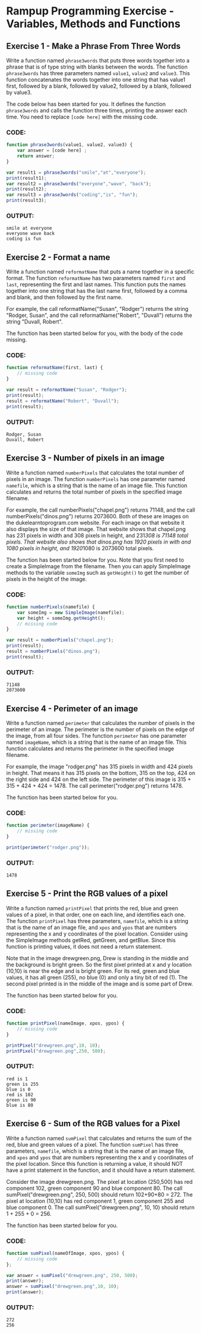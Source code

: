 # Rampup Programming Exercise - Variables, Methods and Functions

## Exercise 1 - Make a Phrase From Three Words
Write a function named `phrase3words` that puts three words together into a phrase that is of type string with blanks between the words. The function `phrase3words` has three parameters named `value1`, `value2` and `value3`. This function concatenates the words together into one string that has value1 first, followed by a blank, followed by value2, followed by a blank, followed by value3.

The code below has been started for you. It defines the function `phrase3words` and calls the function three times, printing the answer each time. You need to replace `[code here]` with the missing code.

### CODE:
```javascript
function phrase3words(value1, value2, value3) {
    var answer = [code here] ;  
    return answer;
}

var result1 = phrase3words("smile","at","everyone");
print(result1);
var result2 = phrase3words("everyone","wave", "back");
print(result2);
var result3 = phrase3words("coding","is", "fun");
print(result3);
```

### OUTPUT:
```
smile at everyone
everyone wave back
coding is fun
```

## Exercise 2 - Format a name
Write a function named `reformatName` that puts a name together in a specific format.  The function `reformatName` has two parameters named `first` and `last`, representing the first and last names. This function puts the names together into one string that has the last name first, followed by a comma and blank, and then followed by the first name. 

For example, the call reformatName("Susan", "Rodger") returns the string "Rodger, Susan", and the call reformatName("Robert", "Duvall") returns the string "Duvall, Robert".

The function has been started below for you, with the body of the code missing.

### CODE:
```javascript
function reformatName(first, last) {
    // missing code
}

var result = reformatName("Susan", "Rodger");
print(result);
result = reformatName("Robert", "Duvall");
print(result);
```

### OUTPUT:
```
Rodger, Susan
Duvall, Robert
```

## Exercise 3 - Number of pixels in an image
Write a function named `numberPixels` that calculates the total number of pixels in an image. The function `numberPixels` has one parameter named `namefile`, which is a string that is the name of an image file. This function calculates and returns the total number of pixels in the specified image filename.

For example, the call numberPixels("chapel.png") returns 71148, and the call numberPixels("dinos.png") returns 2073600. Both of these are images on the dukelearntoprogram.com website. For each image on that website it also displays the size of that image. That website shows that chapel.png has 231 pixels in width and 308 pixels in height, and 231*308 is 71148 total pixels. That website also shows that dinos.png has 1920 pixels in with and 1080 pixels in height, and 1920*1080 is 2073600 total pixels.

The function has been started below for you. Note that you first need to create a SimpleImage from the filename. Then you can apply SimpleImage methods to the variable `someImg` such as `getHeight()` to get the number of pixels in the height of the image.

### CODE:
```javascript
function numberPixels(namefile) {
    var someImg = new SimpleImage(namefile);
    var height = someImg.getHeight(); 
    // missing code
}

var result = numberPixels("chapel.png");
print(result);
result = numberPixels("dinos.png");
print(result);
```

### OUTPUT:
```
71148
2073600
```

## Exercise 4 - Perimeter of an image
Write a function named `perimeter` that calculates the number of pixels in the perimeter of an image. The perimeter is the number of pixels on the edge of the image, from all four sides. The function `perimeter` has one parameter named `imageName`, which is a string that is the name of an image file. This function calculates and returns the perimeter in the specified image filename.

For example, the image "rodger.png" has 315 pixels in width and 424 pixels in height. That means it has 315 pixels on the bottom, 315 on the top, 424 on the right side and 424 on the left side. The perimeter of this image is 315 + 315 + 424 + 424 =  1478. The call perimeter("rodger.png") returns 1478.

The function has been started below for you. 

### CODE:
```javascript
function perimeter(imageName) {
    // missing code
}

print(perimeter("rodger.png"));
```

### OUTPUT:
```
1478
```

## Exercise 5 - Print the RGB values of a pixel
Write a function named `printPixel` that prints the red, blue and green values of a pixel, in that order, one on each line, and identifies each one.  The function `printPixel` has three parameters, `namefile`, which is a string that is the name of an image file, and `xpos` and `ypos` that are numbers representing the x and y coordinates of the pixel location. Consider using the SimpleImage methods getRed, getGreen, and getBlue. Since this function is printing values, it does not need a return statement. 

Note that in the image drewgreen.png, Drew is standing in the middle and the background is bright green. So the first pixel printed at x and y location (10,10) is near the edge and is bright green. For its red, green and blue values, it has all green (255), no blue (0)  and only a tiny bit of red (1). The second pixel printed is in the middle of the image and is some part of Drew.

The function has been started below for you. 

### CODE:
```javascript
function printPixel(nameImage, xpos, ypos) {
    // missing code
}

printPixel("drewgreen.png",10, 10);
printPixel("drewgreen.png",250, 500);
```

### OUTPUT:
```
red is 1
green is 255
blue is 0
red is 102
green is 90
blue is 80
```

## Exercise 6 - Sum of the RGB values for a Pixel
Write a function named `sumPixel` that calculates and returns the sum of the red, blue and green values of a pixel.  The function `sumPixel` has three parameters, `namefile`, which is a string that is the name of an image file, and `xpos` and `ypos` that are numbers representing the x and y coordinates of the pixel location. Since this function is returning a value, it should NOT have a print statement in the function, and it should have a return statement. 

Consider the image drewgreen.png.  The pixel at location (250,500) has red component 102, green component 90 and blue component 80. The call  sumPixel("drewgreen.png", 250, 500) should return 102+90+80 = 272. The pixel at location (10,10) has red component 1, green component 255 and blue component 0. The call  sumPixel("drewgreen.png", 10, 10) should return 1 + 255 + 0 = 256.

The function has been started below for you. 

### CODE:
```javascript
function sumPixel(nameOfImage, xpos, ypos) {
    // missing code
};

var answer = sumPixel("drewgreen.png", 250, 500);
print(answer);
answer = sumPixel("drewgreen.png",10, 10);
print(answer);
```

### OUTPUT:
```
272
256
```